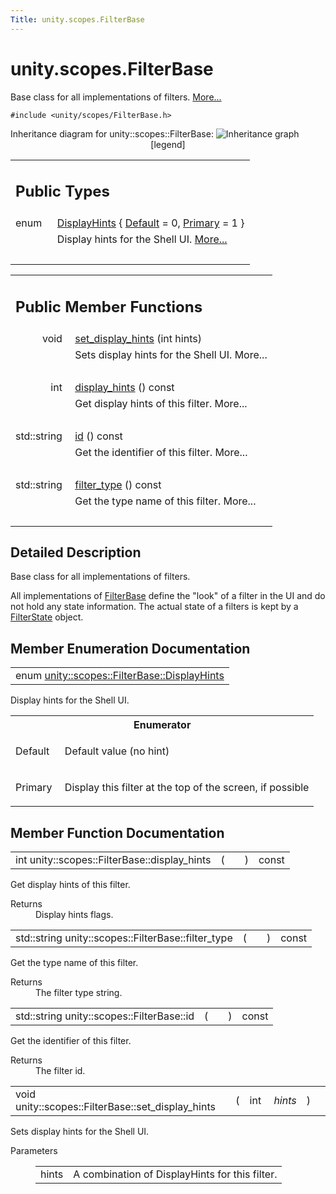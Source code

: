 ```yaml
---
Title: unity.scopes.FilterBase
---
```


# unity.scopes.FilterBase

<p>Base class for all implementations of filters.  
<a href="#details">More...</a></p>
<p><code>#include &lt;unity/scopes/FilterBase.h&gt;</code></p>
Inheritance diagram for unity::scopes::FilterBase:
<img src="https://developer.ubuntu.com/static/devportal_uploaded/9d4ad8a1-914f-41de-b71a-0effdd669ada-../unity.scopes.FilterBase/classunity_1_1scopes_1_1_filter_base__inherit__graph.png" border="0" usemap="#unity_1_1scopes_1_1_filter_base_inherit__map" alt="Inheritance graph"/>
<map name="unity_1_1scopes_1_1_filter_base_inherit__map" id="unity_1_1scopes_1_1_filter_base_inherit__map">
<area shape="rect" id="node2" title="A date and/or time picker filter. " alt="" coords="233,5,431,47"/><area shape="rect" id="node3" title="A filter that displays mutually exclusive list of options. " alt="" coords="233,71,431,112"/><area shape="rect" id="node4" title="A range filter which allows a start and end value to be entered by user, and any of them is optional..." alt="" coords="233,136,431,177"/><area shape="rect" id="node5" title="A filter that allows for rating&#45;based selection. " alt="" coords="233,201,431,243"/><area shape="rect" id="node6" title="A simple on/off switch filter. " alt="" coords="233,267,431,308"/><area shape="rect" id="node7" title="A value slider filter that allows for selecting a value within given range. " alt="" coords="233,332,431,373"/><area shape="rect" id="node8" href="https://developer.ubuntu.com../classunity_1_1scopes_1_1_option_selector_filter.html" title="A selection filter that displays a list of choices and allows one or more of them to be selected..." alt="" coords="228,397,436,439"/></map>
<center><span class="legend">[legend]</span></center>
<table class="memberdecls">
<tr class="heading"><td colspan="2"><h2 class="groupheader">
Public Types</h2></td></tr>
<tr class="memitem:ab9e833d5e4029fed745d15ba63715159"><td class="memItemLeft" align="right" valign="top">enum &#160;</td><td class="memItemRight" valign="bottom"><a class="el" href="#ab9e833d5e4029fed745d15ba63715159">DisplayHints</a> { <a class="el" href="#ab9e833d5e4029fed745d15ba63715159a277f24de7d0bcc7e8ec8bfe0639f356f">Default</a> = 0, 
<a class="el" href="#ab9e833d5e4029fed745d15ba63715159a8c8262ffd071c61b213ec489b64bdf56">Primary</a> = 1
}</td></tr>
<tr class="memdesc:ab9e833d5e4029fed745d15ba63715159"><td class="mdescLeft">&#160;</td><td class="mdescRight">Display hints for the Shell UI.  <a href="#ab9e833d5e4029fed745d15ba63715159">More...</a><br /></td></tr>
<tr class="separator:ab9e833d5e4029fed745d15ba63715159"><td class="memSeparator" colspan="2">&#160;</td></tr>
</table><table class="memberdecls">
<tr class="heading"><td colspan="2"><h2 class="groupheader">
Public Member Functions</h2></td></tr>
<tr class="memitem:ab4ab1b600ce3967dc50255e736c6d02e"><td class="memItemLeft" align="right" valign="top">void&#160;</td><td class="memItemRight" valign="bottom"><a class="el" href="#ab4ab1b600ce3967dc50255e736c6d02e">set_display_hints</a> (int hints)</td></tr>
<tr class="memdesc:ab4ab1b600ce3967dc50255e736c6d02e"><td class="mdescLeft">&#160;</td><td class="mdescRight">Sets display hints for the Shell UI.  More...<br /></td></tr>
<tr class="separator:ab4ab1b600ce3967dc50255e736c6d02e"><td class="memSeparator" colspan="2">&#160;</td></tr>
<tr class="memitem:a8f20819591155edaab29d535c5c4c261"><td class="memItemLeft" align="right" valign="top">int&#160;</td><td class="memItemRight" valign="bottom"><a class="el" href="#a8f20819591155edaab29d535c5c4c261">display_hints</a> () const </td></tr>
<tr class="memdesc:a8f20819591155edaab29d535c5c4c261"><td class="mdescLeft">&#160;</td><td class="mdescRight">Get display hints of this filter.  More...<br /></td></tr>
<tr class="separator:a8f20819591155edaab29d535c5c4c261"><td class="memSeparator" colspan="2">&#160;</td></tr>
<tr class="memitem:a1f2d96647b23af77b1ff1cffc80f3868"><td class="memItemLeft" align="right" valign="top">std::string&#160;</td><td class="memItemRight" valign="bottom"><a class="el" href="#a1f2d96647b23af77b1ff1cffc80f3868">id</a> () const </td></tr>
<tr class="memdesc:a1f2d96647b23af77b1ff1cffc80f3868"><td class="mdescLeft">&#160;</td><td class="mdescRight">Get the identifier of this filter.  More...<br /></td></tr>
<tr class="separator:a1f2d96647b23af77b1ff1cffc80f3868"><td class="memSeparator" colspan="2">&#160;</td></tr>
<tr class="memitem:aadc7344c951961331dcbe67149d56c78"><td class="memItemLeft" align="right" valign="top">std::string&#160;</td><td class="memItemRight" valign="bottom"><a class="el" href="#aadc7344c951961331dcbe67149d56c78">filter_type</a> () const </td></tr>
<tr class="memdesc:aadc7344c951961331dcbe67149d56c78"><td class="mdescLeft">&#160;</td><td class="mdescRight">Get the type name of this filter.  More...<br /></td></tr>
<tr class="separator:aadc7344c951961331dcbe67149d56c78"><td class="memSeparator" colspan="2">&#160;</td></tr>
</table>
<a name="details" id="details"></a><h2 class="groupheader">Detailed Description</h2>
<p>Base class for all implementations of filters. </p>
<p>All implementations of <a class="el" href="index.html" title="Base class for all implementations of filters. ">FilterBase</a> define the "look" of a filter in the UI and do not hold any state information. The actual state of a filters is kept by a <a class="el" href="unity.scopes.FilterState.md" title="Captures state of multiple filters. ">FilterState</a> object. </p>
<h2 class="groupheader">Member Enumeration Documentation</h2>
<table class="memname">
<tr>
<td class="memname">enum <a class="el" href="#ab9e833d5e4029fed745d15ba63715159">unity::scopes::FilterBase::DisplayHints</a></td>
</tr>
</table>
<p>Display hints for the Shell UI. </p>
<table class="fieldtable">
<tr><th colspan="2">Enumerator</th></tr><tr><td class="fieldname">Default&#160;</td><td class="fielddoc">
<p>Default value (no hint) </p>
</td></tr>
<tr><td class="fieldname">Primary&#160;</td><td class="fielddoc">
<p>Display this filter at the top of the screen, if possible </p>
</td></tr>
</table>
<h2 class="groupheader">Member Function Documentation</h2>
<table class="memname">
<tr>
<td class="memname">int unity::scopes::FilterBase::display_hints </td>
<td>(</td>
<td class="paramname"></td><td>)</td>
<td> const</td>
</tr>
</table>
<p>Get display hints of this filter. </p>
<dl class="section return"><dt>Returns</dt><dd>Display hints flags. </dd></dl>
<table class="memname">
<tr>
<td class="memname">std::string unity::scopes::FilterBase::filter_type </td>
<td>(</td>
<td class="paramname"></td><td>)</td>
<td> const</td>
</tr>
</table>
<p>Get the type name of this filter. </p>
<dl class="section return"><dt>Returns</dt><dd>The filter type string. </dd></dl>
<table class="memname">
<tr>
<td class="memname">std::string unity::scopes::FilterBase::id </td>
<td>(</td>
<td class="paramname"></td><td>)</td>
<td> const</td>
</tr>
</table>
<p>Get the identifier of this filter. </p>
<dl class="section return"><dt>Returns</dt><dd>The filter id. </dd></dl>
<table class="memname">
<tr>
<td class="memname">void unity::scopes::FilterBase::set_display_hints </td>
<td>(</td>
<td class="paramtype">int&#160;</td>
<td class="paramname"><em>hints</em></td><td>)</td>
<td></td>
</tr>
</table>
<p>Sets display hints for the Shell UI. </p>
<dl class="params"><dt>Parameters</dt><dd>
<table class="params">
<tr><td class="paramname">hints</td><td>A combination of DisplayHints for this filter. </td></tr>
</table>
</dd>
</dl>
